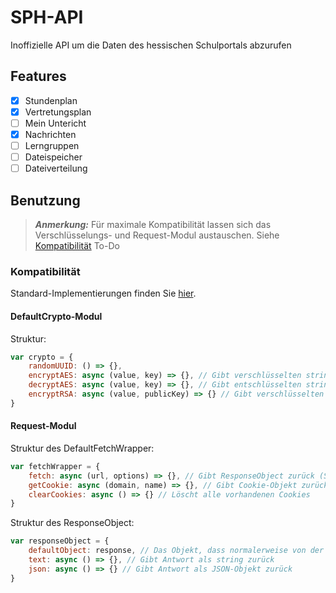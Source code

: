 # SPH-API
Inoffizielle API um die Daten des hessischen Schulportals abzurufen
## Features
- [x] Stundenplan
- [x] Vertretungsplan
- [ ] Mein Untericht
- [x] Nachrichten
- [ ] Lerngruppen
- [ ] Dateispeicher
- [ ] Dateiverteilung

## Benutzung
> **_Anmerkung:_** Für maximale Kompatibilität lassen sich das Verschlüsselungs- und Request-Modul austauschen. Siehe [Kompatibilität](#kompatibilität)
To-Do

### Kompatibilität
Standard-Implementierungen finden Sie [hier](https://www.npmjs.com/package/sph-api-default-implementations).
#### DefaultCrypto-Modul
Struktur:
````javascript
var crypto = {
    randomUUID: () => {},
    encryptAES: async (value, key) => {}, // Gibt verschlüsselten string (utf-8) zurück
    decryptAES: async (value, key) => {}, // Gibt entschlüsselten string (utf-8) zurück
    encryptRSA: async (value, publicKey) => {} // Gibt verschlüsselten string (base64) zurück
}
````
#### Request-Modul
Struktur des DefaultFetchWrapper:
````javascript
var fetchWrapper = {
    fetch: async (url, options) => {}, // Gibt ResponseObject zurück (Siehe unten),
    getCookie: async (domain, name) => {}, // Gibt Cookie-Objekt zurück (Erforderliche Parameter: value)
    clearCookies: async () => {} // Löscht alle vorhandenen Cookies
}
````
Struktur des ResponseObject:
````javascript
var responseObject = {
    defaultObject: response, // Das Objekt, dass normalerweise von der request-/fetch-Methode zurückgegeben wird
    text: async () => {}, // Gibt Antwort als string zurück
    json: async () => {} // Gibt Antwort als JSON-Objekt zurück
}
````
